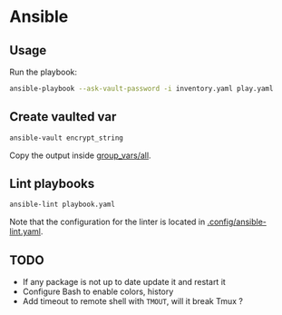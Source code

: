 # Ansible

## Usage

Run the playbook:

```bash
ansible-playbook --ask-vault-password -i inventory.yaml play.yaml
```

## Create vaulted var

```bash
ansible-vault encrypt_string
```

Copy the output inside [group_vars/all](./group_vars/all).

## Lint playbooks

```bash
ansible-lint playbook.yaml
```

Note that the configuration for the linter is located in [.config/ansible-lint.yaml](./.config/ansible-lint.yml).

## TODO

- If any package is not up to date update it and restart it
- Configure Bash to enable colors, history
- Add timeout to remote shell with `TMOUT`, will it break Tmux ?

